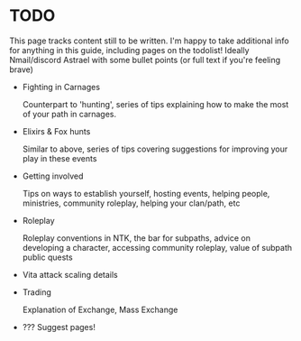 # TODO

This page tracks content still to be written.
I'm happy to take additional info for anything in this guide, including pages on the todolist!
Ideally Nmail/discord Astrael with some bullet points (or full text if you're feeling brave)

- Fighting in Carnages

  Counterpart to 'hunting', series of tips explaining how to make the most of your path in carnages.

- Elixirs & Fox hunts

  Similar to above, series of tips covering suggestions for improving your play in these events

- Getting involved

  Tips on ways to establish yourself, hosting events, helping people, ministries, community roleplay, helping your clan/path, etc

- Roleplay

  Roleplay conventions in NTK, the bar for subpaths, advice on developing a character, accessing community roleplay, value of subpath public quests

- Vita attack scaling details

- Trading

  Explanation of Exchange, Mass Exchange

- ??? Suggest pages!
